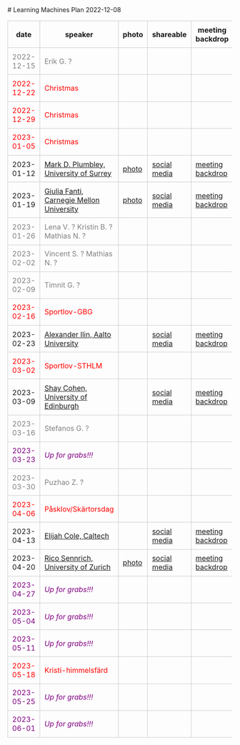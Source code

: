 <style type="text/css" scoped>
td, th {border: 1px solid #ccc; padding: 0.6em;}
table {border-collapse: collapse;}
</style># Learning Machines Plan 2022-12-08

| date | speaker                                   | photo | shareable | meeting backdrop | youtube thumbnail | comment        |
| ---- | ----------------------------------------- | ----- | ----- | ----- | ----- | -------------- |
| <span style="color:grey"> 2022-12-15 </span> | <span style="color:grey"> Erik G. ? </span> | <span style="color:grey">  </span> | <span style="color:grey">  </span> | <span style="color:grey">  </span> | <span style="color:grey">  </span> | <span style="color:grey"> (not confirmed) </span> |
| <span style="color:red"> 2022-12-22 </span> | <span style="color:red"> Christmas </span> | <span style="color:red">  </span> | <span style="color:red">  </span> | <span style="color:red">  </span> | <span style="color:red">  </span> | <span style="color:red"> (cancelled) </span> |
| <span style="color:red"> 2022-12-29 </span> | <span style="color:red"> Christmas </span> | <span style="color:red">  </span> | <span style="color:red">  </span> | <span style="color:red">  </span> | <span style="color:red">  </span> | <span style="color:red"> (cancelled) </span> |
| <span style="color:red"> 2023-01-05 </span> | <span style="color:red"> Christmas </span> | <span style="color:red">  </span> | <span style="color:red">  </span> | <span style="color:red">  </span> | <span style="color:red">  </span> | <span style="color:red"> (cancelled) </span> |
|  2023-01-12  |  [Mark D. Plumbley, University of Surrey](2023-01-12.md)  |  [photo](photo-mark-d.-plumbley.jpg)  |  [social media ](social-media-mark-d.-plumbley.png)  |  [meeting backdrop ](meeting-backdrop-mark-d.-plumbley.png)  |  [youtube thumbnail ](youtube-thumbnail-mark-d.-plumbley.png)  |  (confirmed)     |
|  2023-01-19  |  [Giulia Fanti, Carnegie Mellon University](2023-01-19.md)  |  [photo](photo-giulia-fanti.jpg)  |  [social media ](social-media-giulia-fanti.png)  |  [meeting backdrop ](meeting-backdrop-giulia-fanti.png)  |  [youtube thumbnail ](youtube-thumbnail-giulia-fanti.png)  |  (confirmed)     |
| <span style="color:grey"> 2023-01-26 </span> | <span style="color:grey"> Lena V. ? Kristin B. ? Mathias N. ? </span> | <span style="color:grey">  </span> | <span style="color:grey">  </span> | <span style="color:grey">  </span> | <span style="color:grey">  </span> | <span style="color:grey"> (not confirmed) </span> |
| <span style="color:grey"> 2023-02-02 </span> | <span style="color:grey"> Vincent S. ? Mathias N. ? </span> | <span style="color:grey">  </span> | <span style="color:grey">  </span> | <span style="color:grey">  </span> | <span style="color:grey">  </span> | <span style="color:grey"> (not confirmed) </span> |
| <span style="color:grey"> 2023-02-09 </span> | <span style="color:grey"> Timnit G. ? </span> | <span style="color:grey">  </span> | <span style="color:grey">  </span> | <span style="color:grey">  </span> | <span style="color:grey">  </span> | <span style="color:grey"> (not confirmed) </span> |
| <span style="color:red"> 2023-02-16 </span> | <span style="color:red"> Sportlov-GBG </span> | <span style="color:red">  </span> | <span style="color:red">  </span> | <span style="color:red">  </span> | <span style="color:red">  </span> | <span style="color:red"> (cancelled) </span> |
|  2023-02-23  |  [Alexander Ilin, Aalto University](2023-02-23.md)  |    |  [social media ](social-media-alexander-ilin.png)  |  [meeting backdrop ](meeting-backdrop-alexander-ilin.png)  |  [youtube thumbnail ](youtube-thumbnail-alexander-ilin.png)  |  (confirmed)     |
| <span style="color:red"> 2023-03-02 </span> | <span style="color:red"> Sportlov-STHLM </span> | <span style="color:red">  </span> | <span style="color:red">  </span> | <span style="color:red">  </span> | <span style="color:red">  </span> | <span style="color:red"> (cancelled) </span> |
|  2023-03-09  |  [Shay Cohen, University of Edinburgh](2023-03-09.md)  |    |  [social media ](social-media-shay-cohen.png)  |  [meeting backdrop ](meeting-backdrop-shay-cohen.png)  |  [youtube thumbnail ](youtube-thumbnail-shay-cohen.png)  |  (confirmed)     |
| <span style="color:grey"> 2023-03-16 </span> | <span style="color:grey"> Stefanos G. ? </span> | <span style="color:grey">  </span> | <span style="color:grey">  </span> | <span style="color:grey">  </span> | <span style="color:grey">  </span> | <span style="color:grey"> (not confirmed) </span> |
| <span style="color:purple"> 2023-03-23 </span> | <span style="color:purple"> *Up for grabs!!!* </span> | <span style="color:purple">  </span> | <span style="color:purple">  </span> | <span style="color:purple">  </span> | <span style="color:purple">  </span> | <span style="color:purple"> (not confirmed) </span> |
| <span style="color:grey"> 2023-03-30 </span> | <span style="color:grey"> Puzhao Z. ? </span> | <span style="color:grey">  </span> | <span style="color:grey">  </span> | <span style="color:grey">  </span> | <span style="color:grey">  </span> | <span style="color:grey"> (not confirmed) </span> |
| <span style="color:red"> 2023-04-06 </span> | <span style="color:red"> Påsklov/Skärtorsdag </span> | <span style="color:red">  </span> | <span style="color:red">  </span> | <span style="color:red">  </span> | <span style="color:red">  </span> | <span style="color:red"> (cancelled) </span> |
|  2023-04-13  |  [Elijah Cole, Caltech](2023-04-13.md)  |    |  [social media ](social-media-elijah-cole.png)  |  [meeting backdrop ](meeting-backdrop-elijah-cole.png)  |  [youtube thumbnail ](youtube-thumbnail-elijah-cole.png)  |  (confirmed)     |
|  2023-04-20  |  [Rico Sennrich, University of Zurich](2023-04-20.md)  |  [photo](photo-rico-sennrich.jpg)  |  [social media ](social-media-rico-sennrich.png)  |  [meeting backdrop ](meeting-backdrop-rico-sennrich.png)  |  [youtube thumbnail ](youtube-thumbnail-rico-sennrich.png)  |  (confirmed)     |
| <span style="color:purple"> 2023-04-27 </span> | <span style="color:purple"> *Up for grabs!!!* </span> | <span style="color:purple">  </span> | <span style="color:purple">  </span> | <span style="color:purple">  </span> | <span style="color:purple">  </span> | <span style="color:purple"> (not confirmed) </span> |
| <span style="color:purple"> 2023-05-04 </span> | <span style="color:purple"> *Up for grabs!!!* </span> | <span style="color:purple">  </span> | <span style="color:purple">  </span> | <span style="color:purple">  </span> | <span style="color:purple">  </span> | <span style="color:purple"> (not confirmed) </span> |
| <span style="color:purple"> 2023-05-11 </span> | <span style="color:purple"> *Up for grabs!!!* </span> | <span style="color:purple">  </span> | <span style="color:purple">  </span> | <span style="color:purple">  </span> | <span style="color:purple">  </span> | <span style="color:purple"> (not confirmed) </span> |
| <span style="color:red"> 2023-05-18 </span> | <span style="color:red"> Kristi-himmelsfärd </span> | <span style="color:red">  </span> | <span style="color:red">  </span> | <span style="color:red">  </span> | <span style="color:red">  </span> | <span style="color:red"> (cancelled) </span> |
| <span style="color:purple"> 2023-05-25 </span> | <span style="color:purple"> *Up for grabs!!!* </span> | <span style="color:purple">  </span> | <span style="color:purple">  </span> | <span style="color:purple">  </span> | <span style="color:purple">  </span> | <span style="color:purple"> (not confirmed) </span> |
| <span style="color:purple"> 2023-06-01 </span> | <span style="color:purple"> *Up for grabs!!!* </span> | <span style="color:purple">  </span> | <span style="color:purple">  </span> | <span style="color:purple">  </span> | <span style="color:purple">  </span> | <span style="color:purple"> (not confirmed) </span> |
